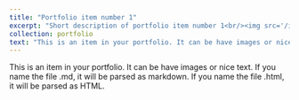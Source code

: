 ```yaml
---
title: "Portfolio item number 1"
excerpt: "Short description of portfolio item number 1<br/><img src='/images/500x300.png'>"
collection: portfolio
text: "This is an item in your portfolio. It can be have images or nice text. If you name the file .md, it will be parsed as markdown. If you name the file .html, it will be parsed as HTML."
---
```


This is an item in your portfolio. It can be have images or nice text. If you name the file .md, it will be parsed as markdown. If you name the file .html, it will be parsed as HTML. 
